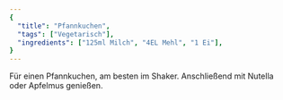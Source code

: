 ```yaml
---
{
  "title": "Pfannkuchen",
  "tags": ["Vegetarisch"],
  "ingredients": ["125ml Milch", "4EL Mehl", "1 Ei"],
}
---
```


Für einen Pfannkuchen, am besten im Shaker.
Anschließend mit Nutella oder Apfelmus genießen.
